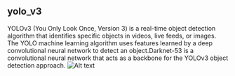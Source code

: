 ## yolo_v3
YOLOv3 (You Only Look Once, Version 3) is a real-time object detection algorithm that identifies specific objects in videos, live feeds, or images. The YOLO machine learning algorithm uses features learned by a deep convolutional neural network to detect an object.Darknet-53 is a convolutional neural network that acts as a backbone for the YOLOv3 object detection approach.
![Alt text](5458.avif) 
